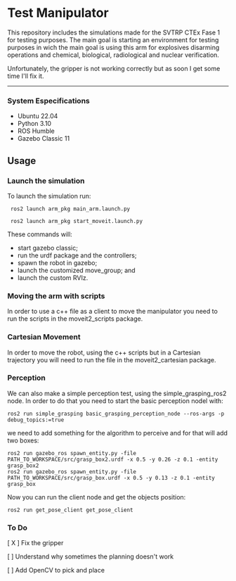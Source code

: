 # Test Manipulator

This repository includes the simulations made
for the SVTRP CTEx Fase 1 for testing purposes.
The main goal is starting an environment for testing
purposes in wich the main goal is using this arm for
explosives disarming operations and chemical,
biological, radiological and nuclear verification. 

Unfortunately, the gripper is not working correctly but as soon I get some
time I'll fix it.

---
### System Especifications
- Ubuntu 22.04
- Python 3.10
- ROS Humble
- Gazebo Classic 11

## Usage

### Launch the simulation

To launch the simulation run:


     ros2 launch arm_pkg main_arm.launch.py

     ros2 launch arm_pkg start_moveit.launch.py


These commands will: 
- start gazebo classic;
- run the urdf package and the controllers;
- spawn the robot in gazebo;
- launch the customized move_group; and
- launch the custom RVIz.

### Moving the arm with scripts

In order to use a c++ file as a client to move the 
manipulator you need to run the scripts in the 
moveit2_scripts package. 

### Cartesian Movement

In order to move the robot, using the c++ scripts but
in a Cartesian trajectory you will need to run
the file in the moveit2_cartesian package.

### Perception
We can also make a simple perception test, using
the simple_grasping_ros2 node. In order to do that 
you need to start the basic perception nodel with:

    ros2 run simple_grasping basic_grasping_perception_node --ros-args -p debug_topics:=true

we need to add something for the algorithm to perceive
and for that will add two boxes:

    ros2 run gazebo_ros spawn_entity.py -file PATH_TO_WORKSPACE/src/grasp_box2.urdf -x 0.5 -y 0.26 -z 0.1 -entity grasp_box2
    ros2 run gazebo_ros spawn_entity.py -file PATH_TO_WORKSPACE/src/grasp_box.urdf -x 0.5 -y 0.13 -z 0.1 -entity grasp_box

Now you can run the client node and get the objects position:

    ros2 run get_pose_client get_pose_client

### To Do

[ X ] Fix the gripper

[ ] Understand why sometimes the planning doesn't work

[ ] Add OpenCV to pick and place